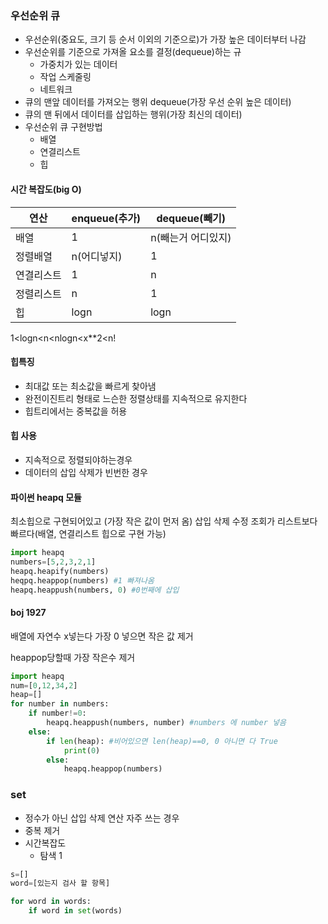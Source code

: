 ### 우선순위 큐

- 우선순위(중요도, 크기 등 순서 이외의 기준으로)가 가장 높은 데이터부터 나감
- 우선순위를 기준으로 가져올 요소를 결정(dequeue)하는 규
  - 가중치가 있는 데이터
  - 작업 스케줄링
  - 네트워크
- 큐의 맨앞 데이터를 가져오는 행위 dequeue(가장 우선 순위 높은 데이터)
- 큐의 맨 뒤에서 데이터를 삽입하는 행위(가장 최신의 데이터)
- 우선순위 큐 구현방법
  - 배열
  - 연결리스트
  - 힙



#### 시간 복잡도(big O)

| 연산       | enqueue(추가) | dequeue(빼기)      |
| ---------- | ------------- | ------------------ |
| 배열       | 1             | n(빼는거 어디있지) |
| 정렬배열   | n(어디넣지)   | 1                  |
| 연결리스트 | 1             | n                  |
| 정렬리스트 | n             | 1                  |
| 힙         | logn          | logn               |

1<logn<n<nlogn<x**2<n!



#### 힙특징

- 최대값 또는 최소값을 빠르게 찾아냄
- 완전이진트리 형태로 느슨한 정렬상태를 지속적으로 유지한다
- 힙트리에서는 중복값을 허용



#### 힙 사용

- 지속적으로 정렬되야하는경우
- 데이터의 삽입 삭제가 빈번한 경우



#### 파이썬 heapq 모듈

최소힙으로 구현되어있고 (가장 작은 값이 먼저 옴) 삽입 삭제 수정 조회가 리스트보다 빠르다(배열, 연결리스트 힙으로 구현 가능)



```python
import heapq
numbers=[5,2,3,2,1]
heapq.heapify(numbers)
heqpq.heappop(numbers) #1 빠져나옴
heapq.heappush(numbers, 0) #0번째에 삽입
```



#### boj 1927

배열에 자연수 x넣는다 가장 0 넣으면 작은 값 제거 

heappop당할때 가장 작은수 제거

```python
import heapq
num=[0,12,34,2]
heap=[]
for number in numbers:
    if number!=0:
        heapq.heappush(numbers, number) #numbers 에 number 넣음
    else:
        if len(heap): #비어있으면 len(heap)==0, 0 아니면 다 True
            print(0)
        else:
            heapq.heappop(numbers)
```



### set

- 정수가 아닌 삽입 삭제 연산 자주 쓰는 경우
- 중복 제거
- 시간복잡도
  - 탐색 1



```python
s=[]
word=[있는지 검사 할 항목]

for word in words:
    if word in set(words)
```



